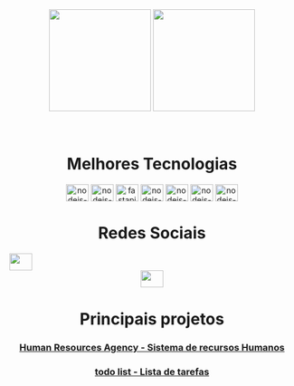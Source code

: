 <div align="center">
  <img  height="180em" src="https://github-readme-stats.vercel.app/api?username=caiocv18&show_icons=true&theme=great-gatsby&include_all_commits=true&count_private=true"/>
  <img height="180em" src="https://github-readme-stats.vercel.app/api/top-langs/?username=caiocv18&layout=compact&langs_count=16&theme=great-gatsby"/>
</div>
<br>
<div  align="center"> 
  <div style="display: inline_block"><br>
    <h1 align="center">Melhores Tecnologias</h1>
      <!-- Python -->
    <img align="center" height="30" width="40" alt="nodejs-icon" src="https://user-images.githubusercontent.com/22065573/201505945-b5c34ab1-ec90-4ab3-9ec0-5d84c6651138.svg">
      <!-- Django -->
      <img align="center" height="30" width="40" alt="nodejs-icon" src="https://user-images.githubusercontent.com/22065573/201505946-99228c97-ecaa-43d7-9a5b-eecd686089a9.svg">
      <!-- FastAPI -->
      <img align="center" height="30" width="40" alt="fastapi-icon" src="https://user-images.githubusercontent.com/22065573/201506798-d6d9725c-2c4f-42d9-8f0f-63e90262dd92.svg">
      <!-- java script -->
      <img align="center" height="30" width="40" alt="nodejs-icon" src="https://user-images.githubusercontent.com/22065573/201505942-58492f8b-104f-4aab-8075-5f600ed72c9d.svg">
      <!-- CSS -->
      <img align="center" height="30" width="40" alt="nodejs-icon" src="https://user-images.githubusercontent.com/22065573/201505943-f3d203a7-7e83-43a7-93d9-c98f71d0a019.svg">
    <!-- HTML5 -->
      <img align="center" height="30" width="40" alt="nodejs-icon" src="https://user-images.githubusercontent.com/22065573/201505944-ba2929b7-5497-47c7-ac45-df0fd515c1ef.svg">
    <!-- Bootstrap -->
      <img align="center" height="30" width="40" alt="nodejs-icon" src="https://user-images.githubusercontent.com/22065573/201505947-26ca29d3-2415-4fef-8d1d-02e579c9d83c.svg">
    <!-- VeuJs -->
      <!-- <img align="center" height="30" width="40" alt="Vuejs-icon" src="https://user-images.githubusercontent.com/22065573/201506110-47b41334-f069-40a4-bf3d-07a33e07ac04.svg"> -->
    <h1 align="center">Redes Sociais</h1>
      <!-- Email -->
    <a href = "mailto: caioviniciuscv18@gmail.com">
      <img  style="margin-right: 500px;" align="center" height="30" width="40" src="https://user-images.githubusercontent.com/22065573/201506242-66b27bd7-8c72-4baf-9e2b-d29fdb66a0bd.svg">
    </a>
      <!-- Linkedin -->
    <a href = "https://www.linkedin.com/in/luigi-gottardello-fonseca-44651a205/">
      <img  align="center" height="30" width="40" src="https://user-images.githubusercontent.com/22065573/201506311-5790387f-c38d-4997-a714-99eefec27255.svg">
    </a>
      <h1 align="center">Principais projetos</h1>
       <h3><a href="https://github.com/caiocv18/projeto1">
Human Resources Agency - Sistema de recursos Humanos</a></h3>
      <h3><a href="https://github.com/caiocv18/projeto2">todo list - Lista de tarefas</a></h3>
      <!-- <h3><a href="https://github.com/IgorBarreto?tab=repositories">Mais...</a></h3>-->
  </div>
</div>
